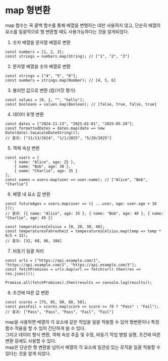 # map 형변환

map 함수는 꼭 콜백 함수를 통해 배열을 변형하는 데만 사용하지 않고, 단순히 배열의 요소를 일괄적으로 형 변환할 때도 사용가능하다는 것을 알게되었다.

1. 숫자 배열을 문자열 배열로 변환

```
const numbers = [1, 2, 3];
const strings = numbers.map(String); // ["1", "2", "3"]
```

2. 문자열 배열을 숫자 배열로 변환

```
const strings = ["4", "5", "6"];
const numbers = strings.map(Number); // [4, 5, 6]
```

3. 불리언 값으로 변환 (참/거짓 평가)

```
const values = [0, 1, "", "hello"];
const booleans = values.map(Boolean); // [false, true, false, true]
```

4. 데이터 포맷 변환

```
const dates = ["2024-11-13", "2025-01-01", "2025-05-20"];
const formattedDates = dates.map(date => new Date(date).toLocaleDateString());
// 결과: ["11/13/2024", "1/1/2025", "5/20/2025"]
```

5. 객체 속성 변환

```
const users = [
    { name: "Alice", age: 25 },
    { name: "Bob", age: 30 },
    { name: "Charlie", age: 35 }
];
const names = users.map(user => user.name); // ["Alice", "Bob", "Charlie"]
```

6. 배열 내 요소 값 변환

```
const futureAges = users.map(user => ({ ...user, age: user.age + 10 }));
// 결과: [{ name: "Alice", age: 35 }, { name: "Bob", age: 40 }, { name: "Charlie", age: 45 }]

const temperaturesCelsius = [0, 20, 30, 40];
const temperaturesFahrenheit = temperaturesCelsius.map(temp => temp * 9/5 + 32);
// 결과: [32, 68, 86, 104]
```

7. 비동기 일괄 처리

```
const urls = ["https://api.example.com/1", "https://api.example.com/2", "https://api.example.com/3"];
const fetchPromises = urls.map(url => fetch(url).then(res => res.json()));

Promise.all(fetchPromises).then(results => console.log(results));
```

8. 조건에 따른 값 변환

```
const scores = [75, 85, 90, 60, 50];
const passFail = scores.map(score => score >= 70 ? "Pass" : "Fail");
// 결과: ["Pass", "Pass", "Pass", "Fail", "Fail"]
```

map을 사용하면 배열의 각 요소에 같은 작업을 일괄 적용할 수 있어 형변환이나 특정 함수 적용을 할 수 있어 간단하게 쓸 수 있다.  
그리고 데이터 형식 변환, 객체 속성 추출 및 수정, 비동기 작업 병렬 실행, 조건에 따른 변환 등에도 사용할 수 있다.  
map은 단순한 형 변환을 넘어서 배열의 각 요소에 일관성 있는 로직을 일괄 적용할 수 있다는 것을 알게 되었다.
